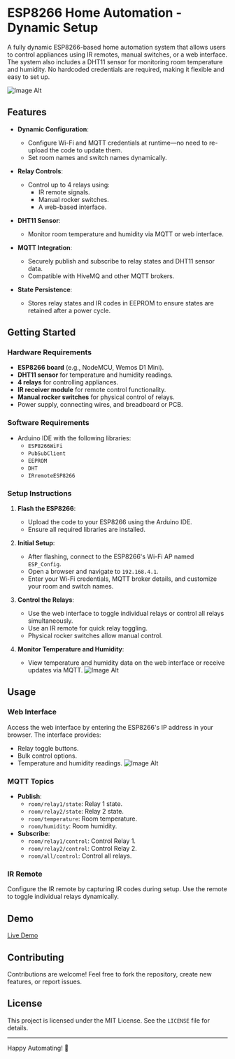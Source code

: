 # ESP8266 Home Automation - Dynamic Setup

A fully dynamic ESP8266-based home automation system that allows users to control appliances using IR remotes, manual switches, or a web interface. The system also includes a DHT11 sensor for monitoring room temperature and humidity. No hardcoded credentials are required, making it flexible and easy to set up.

 ![Image Alt](https://github.com/Subhendu1987/ESP8266/blob/0783b71cf12fec986d2e85ed57b445af37956346/dashboard.jpg)


## Features

- **Dynamic Configuration**: 
  - Configure Wi-Fi and MQTT credentials at runtime—no need to re-upload the code to update them.
  - Set room names and switch names dynamically.

- **Relay Controls**:
  - Control up to 4 relays using:
    - IR remote signals.
    - Manual rocker switches.
    - A web-based interface.

- **DHT11 Sensor**:
  - Monitor room temperature and humidity via MQTT or web interface.

- **MQTT Integration**:
  - Securely publish and subscribe to relay states and DHT11 sensor data.
  - Compatible with HiveMQ and other MQTT brokers.

- **State Persistence**:
  - Stores relay states and IR codes in EEPROM to ensure states are retained after a power cycle.

## Getting Started

### Hardware Requirements
- **ESP8266 board** (e.g., NodeMCU, Wemos D1 Mini).
- **DHT11 sensor** for temperature and humidity readings.
- **4 relays** for controlling appliances.
- **IR receiver module** for remote control functionality.
- **Manual rocker switches** for physical control of relays.
- Power supply, connecting wires, and breadboard or PCB.

### Software Requirements
- Arduino IDE with the following libraries:
  - `ESP8266WiFi`
  - `PubSubClient`
  - `EEPROM`
  - `DHT`
  - `IRremoteESP8266`

### Setup Instructions

1. **Flash the ESP8266**:
   - Upload the code to your ESP8266 using the Arduino IDE.
   - Ensure all required libraries are installed.

2. **Initial Setup**:
   - After flashing, connect to the ESP8266's Wi-Fi AP named `ESP_Config`.
   - Open a browser and navigate to `192.168.4.1`.
   - Enter your Wi-Fi credentials, MQTT broker details, and customize your room and switch names.

3. **Control the Relays**:
   - Use the web interface to toggle individual relays or control all relays simultaneously.
   - Use an IR remote for quick relay toggling.
   - Physical rocker switches allow manual control.

4. **Monitor Temperature and Humidity**:
   - View temperature and humidity data on the web interface or receive updates via MQTT.
 ![Image Alt](https://github.com/Subhendu1987/ESP8266/blob/21f465c6bf3541a65c5407d87d6f53d62e4123c4/esp%20setup.jpg)
## Usage

### Web Interface
Access the web interface by entering the ESP8266's IP address in your browser. The interface provides:
- Relay toggle buttons.
- Bulk control options.
- Temperature and humidity readings.
![Image Alt](https://github.com/Subhendu1987/ESP8266/blob/21f465c6bf3541a65c5407d87d6f53d62e4123c4/application%20setup.jpg)
### MQTT Topics
- **Publish**:
  - `room/relay1/state`: Relay 1 state.
  - `room/relay2/state`: Relay 2 state.
  - `room/temperature`: Room temperature.
  - `room/humidity`: Room humidity.
- **Subscribe**:
  - `room/relay1/control`: Control Relay 1.
  - `room/relay2/control`: Control Relay 2.
  - `room/all/control`: Control all relays.

### IR Remote
Configure the IR remote by capturing IR codes during setup. Use the remote to toggle individual relays dynamically.

## Demo

[Live Demo](https://subhendu1987.github.io/ESP8266/)

## Contributing
Contributions are welcome! Feel free to fork the repository, create new features, or report issues.

## License
This project is licensed under the MIT License. See the `LICENSE` file for details.

---

Happy Automating! 🎉
